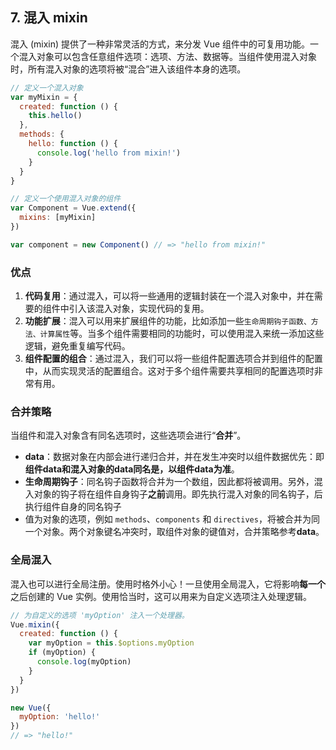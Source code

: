 ## 7. 混入 mixin

混入 (mixin) 提供了一种非常灵活的方式，来分发 Vue 组件中的可复用功能。一个混入对象可以包含任意组件选项：选项、方法、数据等。当组件使用混入对象时，所有混入对象的选项将被“混合”进入该组件本身的选项。

``` js
// 定义一个混入对象
var myMixin = {
  created: function () {
    this.hello()
  },
  methods: {
    hello: function () {
      console.log('hello from mixin!')
    }
  }
}

// 定义一个使用混入对象的组件
var Component = Vue.extend({
  mixins: [myMixin]
})

var component = new Component() // => "hello from mixin!"
```

### 优点

1. **代码复用**：通过混入，可以将一些通用的逻辑封装在一个混入对象中，并在需要的组件中引入该混入对象，实现代码的复用。
2. **功能扩展**：混入可以用来扩展组件的功能，比如添加一些`生命周期钩子函数、方法、计算属性`等。当多个组件需要相同的功能时，可以使用混入来统一添加这些逻辑，避免重复编写代码。
3. **组件配置的组合**：通过混入，我们可以将一些组件配置选项合并到组件的配置中，从而实现灵活的配置组合。这对于多个组件需要共享相同的配置选项时非常有用。

### 合并策略

当组件和混入对象含有同名选项时，这些选项会进行“**合并**”。

- **data**：数据对象在内部会进行递归合并，并在发生冲突时以组件数据优先：即**组件data和混入对象的data同名是，以组件data为准**。
- **生命周期钩子**：同名钩子函数将合并为一个数组，因此都将被调用。另外，混入对象的钩子将在组件自身钩子**之前**调用。即先执行混入对象的同名钩子，后执行组件自身的同名钩子
- 值为对象的选项，例如 `methods`、`components` 和 `directives`，将被合并为同一个对象。两个对象键名冲突时，取组件对象的键值对，合并策略参考**data**。

### 全局混入

混入也可以进行全局注册。使用时格外小心！一旦使用全局混入，它将影响**每一个**之后创建的 Vue 实例。使用恰当时，这可以用来为自定义选项注入处理逻辑。

``` js
// 为自定义的选项 'myOption' 注入一个处理器。
Vue.mixin({
  created: function () {
    var myOption = this.$options.myOption
    if (myOption) {
      console.log(myOption)
    }
  }
})

new Vue({
  myOption: 'hello!'
})
// => "hello!"
```

